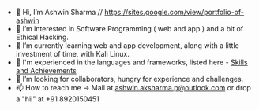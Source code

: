 - 👋 Hi, I’m Ashwin Sharma // https://sites.google.com/view/portfolio-of-ashwin 
- 👀 I’m interested in Software Programming ( web and app ) and a bit of Ethical Hacking.
- 🌱 I’m currently learning web and app development, along with a little investment of time, with Kali Linux.
- 📔 I'm experienced in the languages and frameworks, listed here - [Skills and Achievements](https://sites.google.com/view/portfolio-of-ashwin/more-details/skills-and-achievements)
- 💞️ I’m looking for collaborators, hungry for experience and challenges. 
- 📫 How to reach me -> Mail at ashwin.aksharma.p@outlook.com or drop a "hii" at +91 8920150451

<!---
ASPrograms/ASPrograms is a ✨ special ✨ repository because its `README.md` (this file) appears on your GitHub profile.
You can click the Preview link to take a look at your changes.
--->
